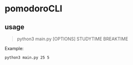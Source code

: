 # pomodoroCLI
## usage
> python3 main.py [OPTIONS] STUDYTIME BREAKTIME

Example:
```terminal
python3 main.py 25 5
```
